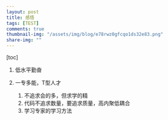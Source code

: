 ```yaml
---
layout: post
title: 感悟
tags: [TEST]
comments: true
thumbnail-img: "/assets/img/blog/e78rwz0gfcqo1ds32e83.png"
share-img: ""
---
```


[toc]



1. 低水平勤奋

2. 一专多能，T型人才

   1. 不追求会的多，但求学的精
   2. 代码不追求数量，要追求质量，高内聚低耦合
   3. 学习专家的学习方法

   



